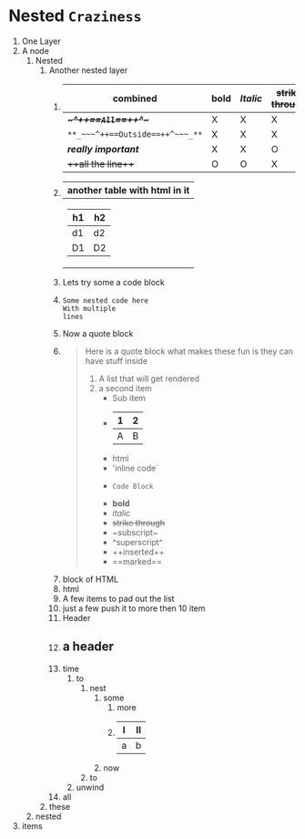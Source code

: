 # Nested `Craziness` ##

1. One Layer
1. A node
   1. Nested
      1. Another nested layer
         1. | combined | **bold** | _Italic_ | ~~strike through~~ | ~subscript~ | ^superscript^ | ++inserted++ | ==marked== | `code` |
            | -------- | -------- | -------- | ------------------ | ----------- | ------------- | ------------ | ---------- | ------ |
            | **_~~~^++==`All`==++^~~~_**     | X | X | X | X | X | X | X | X |
            | `**_~~~^++==Outside==++^~~~_**` | X | X | X | X | X | X | X | X |
            | **_really important_**          | X | X | O | O | O | O | O | O |
            | ~~++all the line++~~            | O | O | X | O | O | X | O | O |
         1. | another table with html in it |
            | ----------------------------- |
            | <table><thead><tr><th>h1</th><th>h2</th></tr></thead><tbody><tr><td>d1</td><td>d2</td></tr><tr><td>D1</td><td>D2</td></tr></tbody></table> |
         1. Lets try some a code block
         1. ```
            Some nested code here
            With multiple
            lines
            ```
         1. Now a quote block
         1. > Here is a quote block
            > what makes these fun is they can have stuff inside
            > 1. A list that will get rendered
            > 1. a second item
            >    - Sub item
            >    - | 1 | 2 |
            >      | - | - |
            >      | A | B |
            >    - <div>
            >      html
            >      </div>
            >    - 'inline code`
            >    - ```
            >      Code Block
            >      ```
            >    - **bold**
            >    - _italic_
            >    - ~~strike through~~
            >    - ~subscript~
            >    - ^superscript^
            >    - ++inserted++
            >    - ==marked==
         1. block of HTML
         1. <div>
            html
            </div>
         1. A few items to pad out the list
         1. just a few push it to more then 10 item
         1. Header
         1. ## a header
         1. time
            1. to
               1. nest
                  1. some
                     1. more
                     1. | I | II |
                        | - | -- |
                        | a | b |
                  1. now
               1. to
            1. unwind
         1. all
      1. these
   1. nested
1. items